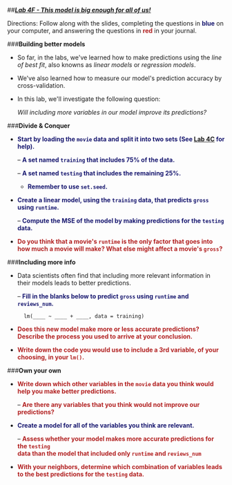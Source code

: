 ##***<u>Lab 4F - This model is big enough for all of us!</u>***

Directions: Follow along with the slides, completing the questions in <span style="color:midnightblue;">**blue**</span> on your computer, and answering the questions in <span style="color:firebrick;">**red**</span> in your journal.

###**Building better models**
* So far, in the labs, we've learned how to make predictions using the *line of best fit*, also knowns as *linear models* or *regression models*.

* We've also learned how to measure our model's prediction accuracy by cross-validation.

* In this lab, we'll investigate the following question:

    *Will including more variables in our model improve its predictions?*

###**Divide & Conquer**
* <span style="color:midnightblue;">**Start by loading the ```movie``` data and split it into two sets (See [Lab 4C](lab4c.md) for help).**</span>

    – <span style="color:midnightblue;">**A set named ```training``` that includes 75% of the data.**</span>

    – <span style="color:midnightblue;">**A set named ```testing``` that includes the remaining 25%.**</span>

    - <span style="color:midnightblue;">**Remember to use ```set.seed```.**</span>

* <span style="color:midnightblue;">**Create a linear model, using the ```training``` data, that predicts ```gross``` using ```runtime```.**</span>

    – <span style="color:midnightblue;">**Compute the MSE of the model by making predictions for the ```testing``` data.**</span>

* <span style="color:firebrick;">**Do you think that a movie's ```runtime``` is the only factor that goes into how much a
movie will make? What else might affect a movie's ```gross```?**</span>

###**Including more info**
* Data scientists often find that including more relevant information in their models leads to
better predictions.

    – <span style="color:midnightblue;">**Fill in the blanks below to predict ```gross``` using ```runtime``` and ```reviews_num```.**</span>

        lm(____ ~ ____ + ____, data = training)

* <span style="color:firebrick;">**Does this new model make more or less accurate predictions? Describe the process
you used to arrive at your conclusion.**</span>

* <span style="color:firebrick;">**Write down the code you would use to include a 3rd variable, of your choosing, in
your ```lm()```.**</span>

###**Own your own**
* <span style="color:firebrick;">**Write down which other variables in the ```movie``` data you think would help you make
better predictions.**</span>

    – <span style="color:firebrick;">**Are there any variables that you think would not improve our predictions?**</span>

* <span style="color:midnightblue;">**Create a model for all of the variables you think are relevant.**</span>

    – <span style="color:firebrick;">**Assess whether your model makes more accurate predictions for the ```testing```   
    data than the model that included only ```runtime``` and ```reviews_num```**</span>

* <span style="color:firebrick;">**With your neighbors, determine which combination of variables leads to the best
predictions for the ```testing``` data.**</span>